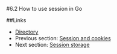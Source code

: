 #6.2 How to use session in Go


##Links
- [Directory](preface.md)
- Previous section: [Session and cookies](06.1.md)
- Next section: [Session storage](06.3.md)